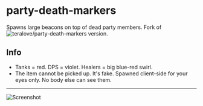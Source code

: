 # party-death-markers

Spawns large beacons on top of dead party members. Fork of ![teralove/party-death-markers](https://github.com/teralove/party-death-markers) version.

## Info

- Tanks = red. DPS = violet. Healers = big blue-red swirl.
- The item cannot be picked up. It's fake. Spawned client-side for your eyes only. No body else can see them.

---

![Screenshot](https://i.postimg.cc/sfLRz30H/Patry-Death-Markers.png)
